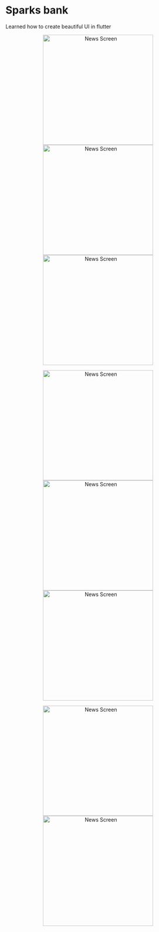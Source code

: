 # Sparks bank
  Learned how to create beautiful UI in flutter
  
  <p align="center">
<img src="screenshots/1.jpg"  alt="News Screen" width="300"  />
<img src="screenshots/2.jpg"  alt="News Screen" width="300"  />
  <img src="screenshots/3.jpg"  alt="News Screen" width="300" />
 </p>
<p align="center">
  <img src="screenshots/4.jpg"  alt="News Screen" width="300" />
<img src="screenshots/5.jpg"  alt="News Screen" width="300" />
<img src="screenshots/6.jpg"  alt="News Screen" width="300" />
 </p>
<p align="center">
<img src="screenshots/7.jpg"  alt="News Screen" width="300" />
<img src="screenshots/8.jpg"  alt="News Screen" width="300" />
 </p>
